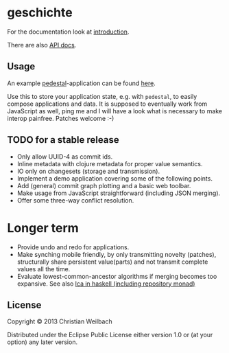 # geschichte

For the documentation look at [introduction](http://ghubber.github.io/geschichte/).

There are also [API docs](http://ghubber.github.io/geschichte/doc/index.html).

## Usage

An example [pedestal](http://pedestal.io)-application can be found
[here](http://github.com/ghubber/ped-geschichte).

Use this to store your application state, e.g. with `pedestal`, to
easily compose applications and data. It is supposed to eventually work
from JavaScript as well, ping me and I will have a look what is
necessary to make interop painfree. Patches welcome :-)

## TODO for a stable release

- Only allow UUID-4 as commit ids.
- Inline metadata with clojure metadata for proper value semantics.
- IO only on changesets (storage and transmission).
- Implement a demo application covering some of the following points.
- Add (general) commit graph plotting and a basic web toolbar.
- Make usage from JavaScript straightforward (including JSON merging).
- Offer some three-way conflict resolution.

# Longer term

- Provide undo and redo for applications.
- Make synching mobile friendly, by only transmitting novelty (patches),
  structurally share persistent value(parts) and not transmit complete
  values all the time.
- Evaluate lowest-common-ancestor algorithms if merging becomes too expansive.
  See also [lca in haskell (including repository monad)](http://slideshare.net/ekmett/skewbinary-online-lowest-common-ancestor-search#btnNext)

## License

Copyright © 2013 Christian Weilbach

Distributed under the Eclipse Public License either version 1.0 or (at
your option) any later version.
